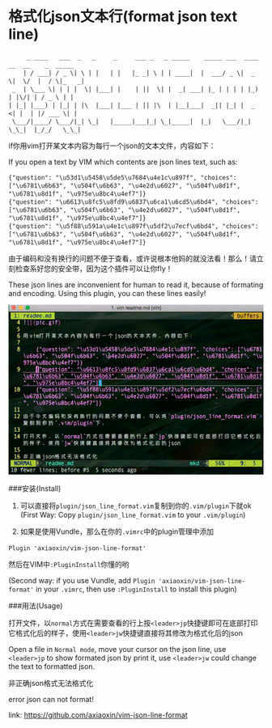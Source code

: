 格式化json文本行(format json text line)
================

         _ ____   ___  _   _     _     ___ _   _ _____    _____ ___  ____  __  __    _  _____
        | / ___| / _ \| \ | |   | |   |_ _| \ | | ____|  |  ___/ _ \|  _ \|  \/  |  / \|_   _|
     _  | \___ \| | | |  \| |___| |    | ||  \| |  _| ___| |_ | | | | |_) | |\/| | / _ \ | |
    | |_| |___) | |_| | |\  |___| |___ | || |\  | |__|___|  _|| |_| |  _ <| |  | |/ ___ \| |
     \___/|____/ \___/|_| \_|   |_____|___|_| \_|_____|  |_|   \___/|_| \_\_|  |_/_/   \_\_|


if你用vim打开某文本内容为每行一个json的文本文件，内容如下：

If you open a text by VIM which contents are json lines text, such as:

    {"question": "\u53d1\u5458\u5de5\u7684\u4e1c\u897f", "choices": ["\u6781\u6b63", "\u504f\u6b63", "\u4e2d\u6027", "\u504f\u8d1f", "\u6781\u8d1f", "\u975e\u8bc4\u4ef7"]}
    {"question": "\u6613\u8fc5\u8fd9\u6837\u6ca1\u6cd5\u6bd4", "choices": ["\u6781\u6b63", "\u504f\u6b63", "\u4e2d\u6027", "\u504f\u8d1f", "\u6781\u8d1f", "\u975e\u8bc4\u4ef7"]}
    {"question": "\u5f88\u591a\u4e1c\u897f\u5df2\u7ecf\u6bd4", "choices": ["\u6781\u6b63", "\u504f\u6b63", "\u4e2d\u6027", "\u504f\u8d1f", "\u6781\u8d1f", "\u975e\u8bc4\u4ef7"]}

由于编码和没有换行的问题不便于查看，或许说根本他妈的就没法看！那么！请立刻检查系好您的安全带，因为这个插件可以让你fly！

These json lines are inconvenient for human to read it, because of formating and encoding. Using this plugin, you can these lines easily!

![](pic.gif)

###安装(Install)


1. 可以直接将`plugin/json_line_format.vim`复制到你的`.vim/plugin`下就ok
(First Way: Copy `plugin/json_line_format.vim` to your `.vim/plugin`)

2. 如果是使用Vundle，那么在你的`.vimrc`中的plugin管理中添加

`Plugin 'axiaoxin/vim-json-line-format'`

然后在VIM中`:PluginInstall`你懂的哟

(Second way: if you use Vundle, add `Plugin 'axiaoxin/vim-json-line-format'` in your `.vimrc`, then use `:PluginInstall` to install this plugin)

###用法(Usage)

打开文件，以`normal`方式在需要查看的行上按`<leader>jp`快捷键即可在底部打印它格式化后的样子，使用`<leader>jw`快捷键直接将其修改为格式化后的json

Open a file in `Normal mode`, move your cursor on the json line, use `<leader>jp` to show formated json by print it, use `<leader>jw` could change the text to formatted json.

非正确json格式无法格式化

error json can not format!

link: <https://github.com/axiaoxin/vim-json-line-format>
